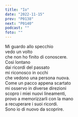 ```yaml
---
title: "Io"
date: "2022-11-15"
prev: "P0138"
next: "P0140"
podcast: ""
foto: ""
---
```


Mi guardo allo specchio  
vedo un volto  
che non ho finito di conoscere.  
Così lontano  
dai ricordi del passato  
mi riconosco in occhi  
che vedono una persona nuova.  
Come un pacco appena scartato  
mi osservo in diverse direzioni  
scopro i miei nuovi lineamenti,  
provo a memorizzarli con la mano  
a recuperare i suoi ricordi.  
Sono io di nuovo da scoprire.
